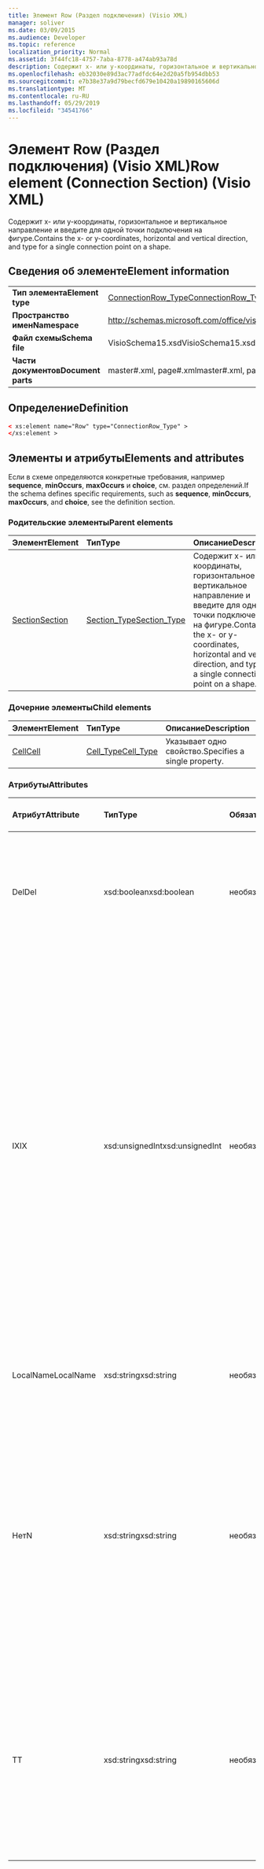 ```yaml
---
title: Элемент Row (Раздел подключения) (Visio XML)
manager: soliver
ms.date: 03/09/2015
ms.audience: Developer
ms.topic: reference
localization_priority: Normal
ms.assetid: 3f44fc18-4757-7aba-8778-a474ab93a78d
description: Содержит x- или y-координаты, горизонтальное и вертикальное направление и введите для одной точки подключения на фигуре.
ms.openlocfilehash: eb32030e89d3ac77adfdc64e2d20a5fb954dbb53
ms.sourcegitcommit: e7b38e37a9d79becfd679e10420a19890165606d
ms.translationtype: MT
ms.contentlocale: ru-RU
ms.lasthandoff: 05/29/2019
ms.locfileid: "34541766"
---
```

# <a name="row-element-connection-section-visio-xml"></a><span data-ttu-id="78556-103">Элемент Row (Раздел подключения) (Visio XML)</span><span class="sxs-lookup"><span data-stu-id="78556-103">Row element (Connection Section) (Visio XML)</span></span>

<span data-ttu-id="78556-104">Содержит x- или y-координаты, горизонтальное и вертикальное направление и введите для одной точки подключения на фигуре.</span><span class="sxs-lookup"><span data-stu-id="78556-104">Contains the x- or y-coordinates, horizontal and vertical direction, and type for a single connection point on a shape.</span></span>
  
## <a name="element-information"></a><span data-ttu-id="78556-105">Сведения об элементе</span><span class="sxs-lookup"><span data-stu-id="78556-105">Element information</span></span>

|||
|:-----|:-----|
|<span data-ttu-id="78556-106">**Тип элемента**</span><span class="sxs-lookup"><span data-stu-id="78556-106">**Element type**</span></span> <br/> |[<span data-ttu-id="78556-107">ConnectionRow_Type</span><span class="sxs-lookup"><span data-stu-id="78556-107">ConnectionRow_Type</span></span>](connectionrow_type-complextypevisio-xml.md) <br/> |
|<span data-ttu-id="78556-108">**Пространство имен**</span><span class="sxs-lookup"><span data-stu-id="78556-108">**Namespace**</span></span> <br/> |http://schemas.microsoft.com/office/visio/2012/main  <br/> |
|<span data-ttu-id="78556-109">**Файл схемы**</span><span class="sxs-lookup"><span data-stu-id="78556-109">**Schema file**</span></span> <br/> |<span data-ttu-id="78556-110">VisioSchema15.xsd</span><span class="sxs-lookup"><span data-stu-id="78556-110">VisioSchema15.xsd</span></span>  <br/> |
|<span data-ttu-id="78556-111">**Части документов**</span><span class="sxs-lookup"><span data-stu-id="78556-111">**Document parts**</span></span> <br/> |<span data-ttu-id="78556-112">master#.xml, page#.xml</span><span class="sxs-lookup"><span data-stu-id="78556-112">master#.xml, page#.xml</span></span>  <br/> |
   
## <a name="definition"></a><span data-ttu-id="78556-113">Определение</span><span class="sxs-lookup"><span data-stu-id="78556-113">Definition</span></span>

```XML
< xs:element name="Row" type="ConnectionRow_Type" >
</xs:element >
```

## <a name="elements-and-attributes"></a><span data-ttu-id="78556-114">Элементы и атрибуты</span><span class="sxs-lookup"><span data-stu-id="78556-114">Elements and attributes</span></span>

<span data-ttu-id="78556-115">Если в схеме определяются конкретные требования, например **sequence**, **minOccurs**, **maxOccurs** и **choice**, см. раздел определений.</span><span class="sxs-lookup"><span data-stu-id="78556-115">If the schema defines specific requirements, such as **sequence**, **minOccurs**, **maxOccurs**, and **choice**, see the definition section.</span></span> 
  
### <a name="parent-elements"></a><span data-ttu-id="78556-116">Родительские элементы</span><span class="sxs-lookup"><span data-stu-id="78556-116">Parent elements</span></span>

|<span data-ttu-id="78556-117">**Элемент**</span><span class="sxs-lookup"><span data-stu-id="78556-117">**Element**</span></span>|<span data-ttu-id="78556-118">**Тип**</span><span class="sxs-lookup"><span data-stu-id="78556-118">**Type**</span></span>|<span data-ttu-id="78556-119">**Описание**</span><span class="sxs-lookup"><span data-stu-id="78556-119">**Description**</span></span>|
|:-----|:-----|:-----|
|[<span data-ttu-id="78556-120">Section</span><span class="sxs-lookup"><span data-stu-id="78556-120">Section</span></span>](section-element-sheet_type-complextypevisio-xml.md) <br/> |[<span data-ttu-id="78556-121">Section_Type</span><span class="sxs-lookup"><span data-stu-id="78556-121">Section_Type</span></span>](section_type-complextypevisio-xml.md) <br/> |<span data-ttu-id="78556-122">Содержит x- или y-координаты, горизонтальное и вертикальное направление и введите для одной точки подключения на фигуре.</span><span class="sxs-lookup"><span data-stu-id="78556-122">Contains the x- or y-coordinates, horizontal and vertical direction, and type for a single connection point on a shape.</span></span>  <br/> |
   
### <a name="child-elements"></a><span data-ttu-id="78556-123">Дочерние элементы</span><span class="sxs-lookup"><span data-stu-id="78556-123">Child elements</span></span>

|<span data-ttu-id="78556-124">**Элемент**</span><span class="sxs-lookup"><span data-stu-id="78556-124">**Element**</span></span>|<span data-ttu-id="78556-125">**Тип**</span><span class="sxs-lookup"><span data-stu-id="78556-125">**Type**</span></span>|<span data-ttu-id="78556-126">**Описание**</span><span class="sxs-lookup"><span data-stu-id="78556-126">**Description**</span></span>|
|:-----|:-----|:-----|
|[<span data-ttu-id="78556-127">Cell</span><span class="sxs-lookup"><span data-stu-id="78556-127">Cell</span></span>](cell-element-connection-rowvisio-xml.md) <br/> |[<span data-ttu-id="78556-128">Cell_Type</span><span class="sxs-lookup"><span data-stu-id="78556-128">Cell_Type</span></span>](cell_type-complextypevisio-xml.md) <br/> |<span data-ttu-id="78556-129">Указывает одно свойство.</span><span class="sxs-lookup"><span data-stu-id="78556-129">Specifies a single property.</span></span>  <br/> |
   
### <a name="attributes"></a><span data-ttu-id="78556-130">Атрибуты</span><span class="sxs-lookup"><span data-stu-id="78556-130">Attributes</span></span>

|<span data-ttu-id="78556-131">**Атрибут**</span><span class="sxs-lookup"><span data-stu-id="78556-131">**Attribute**</span></span>|<span data-ttu-id="78556-132">**Тип**</span><span class="sxs-lookup"><span data-stu-id="78556-132">**Type**</span></span>|<span data-ttu-id="78556-133">**Обязательный**</span><span class="sxs-lookup"><span data-stu-id="78556-133">**Required**</span></span>|<span data-ttu-id="78556-134">**Описание**</span><span class="sxs-lookup"><span data-stu-id="78556-134">**Description**</span></span>|<span data-ttu-id="78556-135">**Возможные значения**</span><span class="sxs-lookup"><span data-stu-id="78556-135">**Possible values**</span></span>|
|:-----|:-----|:-----|:-----|:-----|
|<span data-ttu-id="78556-136">Del</span><span class="sxs-lookup"><span data-stu-id="78556-136">Del</span></span>  <br/> |<span data-ttu-id="78556-137">xsd:boolean</span><span class="sxs-lookup"><span data-stu-id="78556-137">xsd:boolean</span></span>  <br/> |<span data-ttu-id="78556-138">необязательный</span><span class="sxs-lookup"><span data-stu-id="78556-138">optional</span></span>  <br/> |<span data-ttu-id="78556-139">Указывает, была ли удалена строка, которая в противном случае была бы унаследована от мастер-фигуры.</span><span class="sxs-lookup"><span data-stu-id="78556-139">Specifies whether a row that would otherwise be inherited from a master shape has been deleted.</span></span>  <br/> |<span data-ttu-id="78556-140">Значения типа xsd:boolean.</span><span class="sxs-lookup"><span data-stu-id="78556-140">Values of the xsd:boolean type.</span></span>  <br/> |
|<span data-ttu-id="78556-141">IX</span><span class="sxs-lookup"><span data-stu-id="78556-141">IX</span></span>  <br/> |<span data-ttu-id="78556-142">xsd:unsignedInt</span><span class="sxs-lookup"><span data-stu-id="78556-142">xsd:unsignedInt</span></span>  <br/> |<span data-ttu-id="78556-143">необязательный</span><span class="sxs-lookup"><span data-stu-id="78556-143">optional</span></span>  <br/> |<span data-ttu-id="78556-144">Указывает идентификатор для строки на основе одного.</span><span class="sxs-lookup"><span data-stu-id="78556-144">Specifies the one-based identifier for the row.</span></span> <span data-ttu-id="78556-145">Он должен быть unqiue и больше, чем другие идентификаторы в том же разделе. Атрибут IX используется только для разделов Character, Connection, Field, FillGradient, Geometry, Layer, LineGradient, Paragraph, Reviewer, Scratch и Tabs.</span><span class="sxs-lookup"><span data-stu-id="78556-145">It should be unqiue and greater than other identifiers in the same section.The IX attribute is only used for the Character, Connection, Field, FillGradient, Geometry, Layer, LineGradient, Paragraph, Reviewer, Scratch, and Tabs sections.</span></span> <span data-ttu-id="78556-146">Строка может иметь только один из атрибутов IX или N.</span><span class="sxs-lookup"><span data-stu-id="78556-146">A row can only have one of the IX or N attributes.</span></span>  <br/> |<span data-ttu-id="78556-147">Значения типа xsd:unsignedInt.</span><span class="sxs-lookup"><span data-stu-id="78556-147">Values of the xsd:unsignedInt type.</span></span>  <br/> |
|<span data-ttu-id="78556-148">LocalName</span><span class="sxs-lookup"><span data-stu-id="78556-148">LocalName</span></span>  <br/> |<span data-ttu-id="78556-149">xsd:string</span><span class="sxs-lookup"><span data-stu-id="78556-149">xsd:string</span></span>  <br/> |<span data-ttu-id="78556-150">необязательный</span><span class="sxs-lookup"><span data-stu-id="78556-150">optional</span></span>  <br/> |<span data-ttu-id="78556-151">Указывает уникальное имя строки, зависящие от языка.</span><span class="sxs-lookup"><span data-stu-id="78556-151">Specifies the unique language-dependent name of the row.</span></span>  <br/> |<span data-ttu-id="78556-152">Значения типа xsd:string.</span><span class="sxs-lookup"><span data-stu-id="78556-152">Values of the xsd:string type.</span></span>  <br/> |
|<span data-ttu-id="78556-153">Нет</span><span class="sxs-lookup"><span data-stu-id="78556-153">N</span></span>  <br/> |<span data-ttu-id="78556-154">xsd:string</span><span class="sxs-lookup"><span data-stu-id="78556-154">xsd:string</span></span>  <br/> |<span data-ttu-id="78556-155">необязательный</span><span class="sxs-lookup"><span data-stu-id="78556-155">optional</span></span>  <br/> |<span data-ttu-id="78556-156">Указывает уникальное имя строки, независимое от языка. Атрибут N используется только для разделов User, Property, Actions, Control, Connection, Hyperlink и ActionTag.</span><span class="sxs-lookup"><span data-stu-id="78556-156">Specifies the unique language-independent name of the row.The N attribute is only used for the User, Property, Actions, Control, Connection, Hyperlink, and ActionTag sections.</span></span> <span data-ttu-id="78556-157">Строка может иметь только один из атрибутов IX или N.</span><span class="sxs-lookup"><span data-stu-id="78556-157">A row can only have one of the IX or N attributes.</span></span>  <br/> |<span data-ttu-id="78556-158">Значения типа xsd:string.</span><span class="sxs-lookup"><span data-stu-id="78556-158">Values of the xsd:string type.</span></span>  <br/> |
|<span data-ttu-id="78556-159">T</span><span class="sxs-lookup"><span data-stu-id="78556-159">T</span></span>  <br/> |<span data-ttu-id="78556-160">xsd:string</span><span class="sxs-lookup"><span data-stu-id="78556-160">xsd:string</span></span>  <br/> |<span data-ttu-id="78556-161">необязательный</span><span class="sxs-lookup"><span data-stu-id="78556-161">optional</span></span>  <br/> |<span data-ttu-id="78556-162">Указывает тип геометрического пути, представленного строкой и используемого в визуализации геометрии.</span><span class="sxs-lookup"><span data-stu-id="78556-162">Specifies the type of the geometric path represented by the row and used in geometry visualization.</span></span> <span data-ttu-id="78556-163">Атрибут T используется только для раздела Геометрия.</span><span class="sxs-lookup"><span data-stu-id="78556-163">The T attribute is only used for the Geometry section.</span></span>  <br/> |<span data-ttu-id="78556-164">Значения типа xsd:string.</span><span class="sxs-lookup"><span data-stu-id="78556-164">Values of the xsd:string type.</span></span>  <br/> |
   

